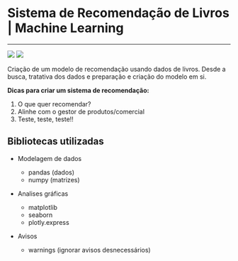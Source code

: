 # Sistema de Recomendação de Livros | Machine Learning

---
![](https://img.shields.io/pypi/pyversions/scipy)
![](https://img.shields.io/github/last-commit/Lyarkh/Sistema_De_Recomendacao_Livros)


Criação de um modelo de recomendação usando dados de livros. Desde a busca, tratativa dos dados e preparação e criação do  modelo em si.

**Dicas para criar um sistema de recomendação:**

1. O que quer recomendar?
2. Alinhe com  o gestor de produtos/comercial
3. Teste, teste, teste!!

## Bibliotecas utilizadas

- Modelagem de dados
  - pandas (dados)
  - numpy (matrizes)

- Analises gráficas
  - matplotlib
  - seaborn
  - plotly.express

- Avisos
  - warnings (ignorar avisos desnecessários)
